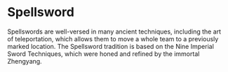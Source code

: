 # Spellsword

Spellswords are well-versed in many ancient techniques, including the art of teleportation, which allows them to move a whole team to a previously marked location. The Spellsword tradition is based on the Nine Imperial Sword Techniques, which were honed and refined by the immortal Zhengyang.

